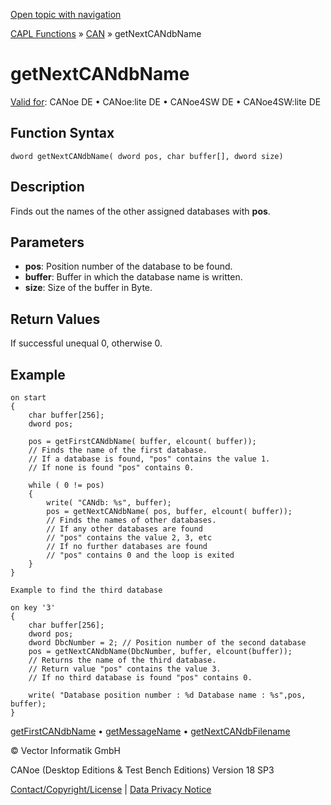 [Open topic with navigation](../../../../../CANoeDEFamily.htm#Topics/CAPLFunctions/CAN/Functions/CAPLfunctionGetNextCANdbName.md)

[CAPL Functions](../../CAPLfunctions.md) » [CAN](../CAPLfunctionsCANOverview.md) » getNextCANdbName

# getNextCANdbName

[Valid for](../../../Shared/FeatureAvailability.md): CANoe DE • CANoe:lite DE • CANoe4SW DE • CANoe4SW:lite DE

## Function Syntax

```
dword getNextCANdbName( dword pos, char buffer[], dword size)
```

## Description

Finds out the names of the other assigned databases with **pos**.

## Parameters

- **pos**: Position number of the database to be found.
- **buffer**: Buffer in which the database name is written.
- **size**: Size of the buffer in Byte.

## Return Values

If successful unequal 0, otherwise 0.

## Example

```plaintext
on start
{
    char buffer[256];
    dword pos;

    pos = getFirstCANdbName( buffer, elcount( buffer));
    // Finds the name of the first database.
    // If a database is found, "pos" contains the value 1.
    // If none is found "pos" contains 0.

    while ( 0 != pos)
    {
        write( "CANdb: %s", buffer);
        pos = getNextCANdbName( pos, buffer, elcount( buffer));
        // Finds the names of other databases.
        // If any other databases are found
        // "pos" contains the value 2, 3, etc
        // If no further databases are found
        // "pos" contains 0 and the loop is exited
    }
}

Example to find the third database

on key '3'
{
    char buffer[256];
    dword pos;
    dword DbcNumber = 2; // Position number of the second database
    pos = getNextCANdbName(DbcNumber, buffer, elcount(buffer));
    // Returns the name of the third database.
    // Return value "pos" contains the value 3.
    // If no third database is found "pos" contains 0.

    write( "Database position number : %d Database name : %s",pos, buffer);
}
```

[getFirstCANdbName](CAPLfunctionGetFirstCANdbName.md) • [getMessageName](CAPLfunctionGetMessageName.md) • [getNextCANdbFilename](CAPLfunctionGetNextCANdbFileName.md)

© Vector Informatik GmbH

CANoe (Desktop Editions & Test Bench Editions) Version 18 SP3

[Contact/Copyright/License](../../../Shared/ContactCopyrightLicense.md) | [Data Privacy Notice](https://www.vector.com/int/en/company/get-info/privacy-policy/)